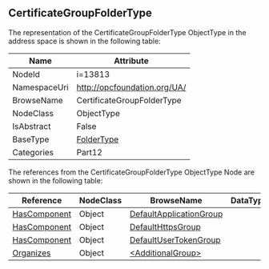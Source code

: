 <!-- objecttype -->
## CertificateGroupFolderType
  
<!-- end of text -->
The representation of the CertificateGroupFolderType ObjectType in the address space is shown in the following table:  

|Name|Attribute|
|---|---|
|NodeId|i=13813|
|NamespaceUri|http://opcfoundation.org/UA/|
|BrowseName|CertificateGroupFolderType|
|NodeClass|ObjectType|
|IsAbstract|False|
|BaseType|[FolderType](../../../Part5/ObjectTypes/FolderType/readme.md)|
|Categories|Part12|

The references from the CertificateGroupFolderType ObjectType Node are shown in the following table:  

|Reference|NodeClass|BrowseName|DataType|TypeDefinition|ModellingRule|
|---|---|---|---|---|---|
|[HasComponent](../../../Part3/ReferenceTypes/HasComponent/readme.md)|Object|[DefaultApplicationGroup](#DefaultApplicationGroup)||[CertificateGroupType](../../Part12/ObjectTypes/CertificateGroupType/readme.md)|[Mandatory](../../Objects/Mandatory/readme.md)|
|[HasComponent](../../../Part3/ReferenceTypes/HasComponent/readme.md)|Object|[DefaultHttpsGroup](#DefaultHttpsGroup)||[CertificateGroupType](../../Part12/ObjectTypes/CertificateGroupType/readme.md)|[Optional](../../Objects/Optional/readme.md)|
|[HasComponent](../../../Part3/ReferenceTypes/HasComponent/readme.md)|Object|[DefaultUserTokenGroup](#DefaultUserTokenGroup)||[CertificateGroupType](../../Part12/ObjectTypes/CertificateGroupType/readme.md)|[Optional](../../Objects/Optional/readme.md)|
|[Organizes](../../../Part3/ReferenceTypes/Organizes/readme.md)|Object|[&lt;AdditionalGroup&gt;](#&lt;AdditionalGroup&gt;)||[CertificateGroupType](../../Part12/ObjectTypes/CertificateGroupType/readme.md)|[OptionalPlaceholder](../../Objects/OptionalPlaceholder/readme.md)|


